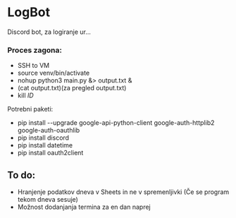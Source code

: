 # LogBot

Discord bot, za logiranje ur...

### Proces zagona:
<!--Do sedaj:
* SSH to VM
* (python3 -m venv venv)
* source venv/bin/activate
* python3 main.py  ali nohup python3 -u main.py &>> activity.log &

Na testu:-->
* SSH to VM
* source venv/bin/activate
* nohup python3 main.py &> output.txt &
* (cat output.txt)(za pregled output.txt)
* kill _ID_

Potrebni paketi:
* pip install --upgrade google-api-python-client google-auth-httplib2 google-auth-oauthlib
* pip install discord
* pip install datetime
* pip install oauth2client

## To do:
* Hranjenje podatkov dneva v Sheets in ne v spremenljivki (Če  se program tekom dneva sesuje)
* Možnost dodanjanja termina za en dan naprej
<!-- 
* Urediti GCS problemi z izklaplanjem (https://www.digitalocean.com/community/tutorials/nohup-command-in-linux),
* Hranjenje e-mail naslovov v Sheets namesto v secrets
* avtomatski sestevek ur za mesec v sheet
-->
